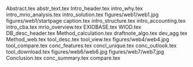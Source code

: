 Abstract.tex
abstr_text.tex
Intro_header.tex
intro_why.tex
intro_mrio_analysis.tex
intro_solution.tex
figures/web1/web1.jpg
figures/web1/startpage caption.tex
intro_structure.tex
intro_accounting.tex
intro_cba.tex
mrio_overview.tex
EXIOBASE.tex
WIOD.tex
DB_desc_header.tex
Method_calculation.tex
draftnote_algo.tex
dev_agg.tex
Method_web.tex
tool_desc.tex
tool_view.tex
figures/web4/web4.jpg
tool_compare.tex
conc_features.tex
concl_unique.tex
conc_outlook.tex
tool_download.tex
figures/web6/web6.jpg
figures/web7/web7.jpg
Conclusion.tex
conc_summary.tex
compare.tex